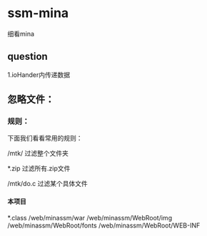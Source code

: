 # ssm-mina
细看mina




## question
1.ioHander内传递数据 




## 忽略文件： ##
### 规则： ###

下面我们看看常用的规则：

/mtk/ 过滤整个文件夹

*.zip 过滤所有.zip文件

/mtk/do.c 过滤某个具体文件
#### 本项目 ####

*.class
/web/minassm/war
/web/minassm/WebRoot/img
/web/minassm/WebRoot/fonts
/web/minassm/WebRoot/WEB-INF
